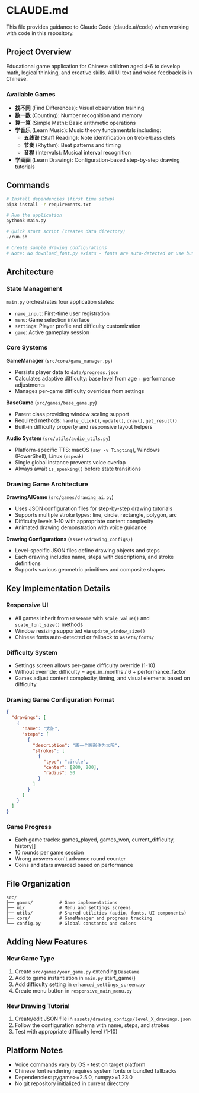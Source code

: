 # CLAUDE.md

This file provides guidance to Claude Code (claude.ai/code) when working with code in this repository.

## Project Overview

Educational game application for Chinese children aged 4-6 to develop math, logical thinking, and creative skills. All UI text and voice feedback is in Chinese.

### Available Games
- **找不同** (Find Differences): Visual observation training
- **数一数** (Counting): Number recognition and memory
- **算一算** (Simple Math): Basic arithmetic operations
- **学音乐** (Learn Music): Music theory fundamentals including:
  - **五线谱** (Staff Reading): Note identification on treble/bass clefs
  - **节奏** (Rhythm): Beat patterns and timing
  - **音程** (Intervals): Musical interval recognition
- **学画画** (Learn Drawing): Configuration-based step-by-step drawing tutorials

## Commands

```bash
# Install dependencies (first time setup)
pip3 install -r requirements.txt

# Run the application
python3 main.py

# Quick start script (creates data directory)
./run.sh

# Create sample drawing configurations
# Note: No download_font.py exists - fonts are auto-detected or use bundled fallbacks
```

## Architecture

### State Management
`main.py` orchestrates four application states:
- `name_input`: First-time user registration
- `menu`: Game selection interface  
- `settings`: Player profile and difficulty customization
- `game`: Active gameplay session

### Core Systems

**GameManager** (`src/core/game_manager.py`)
- Persists player data to `data/progress.json`
- Calculates adaptive difficulty: base level from age + performance adjustments
- Manages per-game difficulty overrides from settings

**BaseGame** (`src/games/base_game.py`)
- Parent class providing window scaling support
- Required methods: `handle_click()`, `update()`, `draw()`, `get_result()`
- Built-in difficulty property and responsive layout helpers

**Audio System** (`src/utils/audio_utils.py`)
- Platform-specific TTS: macOS (`say -v Tingting`), Windows (PowerShell), Linux (`espeak`)
- Single global instance prevents voice overlap
- Always await `is_speaking()` before state transitions

### Drawing Game Architecture

**DrawingAIGame** (`src/games/drawing_ai.py`)
- Uses JSON configuration files for step-by-step drawing tutorials
- Supports multiple stroke types: line, circle, rectangle, polygon, arc
- Difficulty levels 1-10 with appropriate content complexity
- Animated drawing demonstration with voice guidance

**Drawing Configurations** (`assets/drawing_configs/`)
- Level-specific JSON files define drawing objects and steps
- Each drawing includes name, steps with descriptions, and stroke definitions
- Supports various geometric primitives and composite shapes

## Key Implementation Details

### Responsive UI
- All games inherit from `BaseGame` with `scale_value()` and `scale_font_size()` methods
- Window resizing supported via `update_window_size()`
- Chinese fonts auto-detected or fallback to `assets/fonts/`

### Difficulty System  
- Settings screen allows per-game difficulty override (1-10)
- Without override: difficulty = age_in_months / 6 + performance_factor
- Games adjust content complexity, timing, and visual elements based on difficulty

### Drawing Game Configuration Format
```json
{
  "drawings": [
    {
      "name": "太阳",
      "steps": [
        {
          "description": "画一个圆形作为太阳",
          "strokes": [
            {
              "type": "circle",
              "center": [200, 200],
              "radius": 50
            }
          ]
        }
      ]
    }
  ]
}
```

### Game Progress
- Each game tracks: games_played, games_won, current_difficulty, history[]
- 10 rounds per game session
- Wrong answers don't advance round counter
- Coins and stars awarded based on performance

## File Organization

```
src/
├── games/          # Game implementations
├── ui/             # Menu and settings screens  
├── utils/          # Shared utilities (audio, fonts, UI components)
├── core/           # GameManager and progress tracking
└── config.py       # Global constants and colors
```

## Adding New Features

### New Game Type
1. Create `src/games/your_game.py` extending `BaseGame`
2. Add to game instantiation in `main.py` start_game()
3. Add difficulty setting in `enhanced_settings_screen.py`
4. Create menu button in `responsive_main_menu.py`

### New Drawing Tutorial  
1. Create/edit JSON file in `assets/drawing_configs/level_X_drawings.json`
2. Follow the configuration schema with name, steps, and strokes
3. Test with appropriate difficulty level (1-10)

## Platform Notes

- Voice commands vary by OS - test on target platform
- Chinese font rendering requires system fonts or bundled fallbacks  
- Dependencies: pygame>=2.5.0, numpy>=1.23.0
- No git repository initialized in current directory